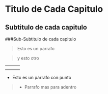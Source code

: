 Titulo de Cada Capitulo
====

Subtitulo de cada capitulo
----


###Sub-Subtitulo de cada capitulo


> Esto es un parrafo

> y esto otro


|   |   |   |
|---|---|---|
|   |   |   |
|   |   |   |

* Esto es un parrafo con punto
>* Parrafo mas para adentro